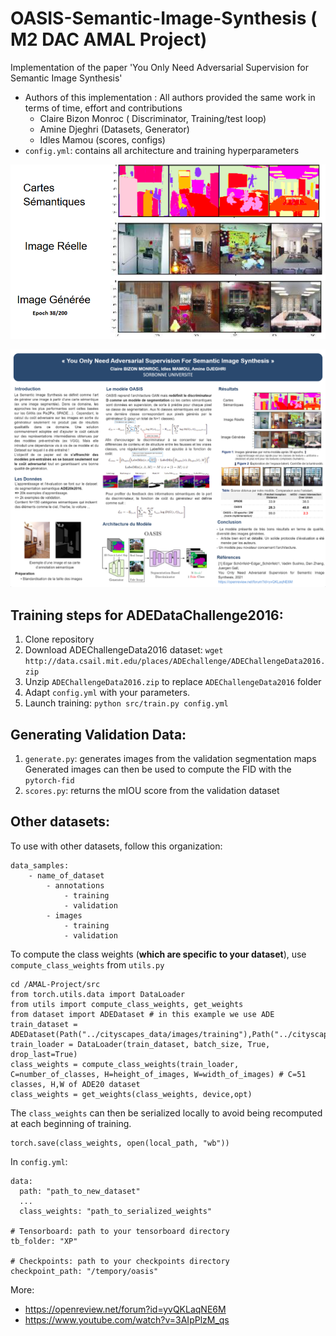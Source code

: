 # OASIS-Semantic-Image-Synthesis ( M2 DAC AMAL Project)
Implementation of the paper 'You Only Need Adversarial Supervision for Semantic Image Synthesis'

* Authors of this implementation : All authors provided the same work in terms of time, effort and contributions
  - Claire Bizon Monroc ( Discriminator, Training/test loop)
  - Amine Djeghri (Datasets, Generator)
  - Idles Mamou (scores, configs)
* `config.yml`: contains all architecture and training hyperparameters


<p align="center">
  <img src="generated_images.PNG">
</p>

<p align="center">
  <img src="Poster.PNG">
</p>

## Training steps for ADEDataChallenge2016:
1. Clone repository
2. Download ADEChallengeData2016 dataset:
`wget http://data.csail.mit.edu/places/ADEchallenge/ADEChallengeData2016.zip`
3. Unzip `ADEChallengeData2016.zip` to replace `ADEChallengeData2016` folder
4. Adapt `config.yml` with your parameters.
5. Launch training: `python src/train.py config.yml`

## Generating Validation Data:
1. `generate.py`: generates images from the validation segmentation maps
    Generated images can then be used to compute the FID with the `pytorch-fid`
2. `scores.py`: returns the mIOU score from the validation dataset

## Other datasets: 
To use with other datasets, follow this organization:
```
data_samples:
    - name_of_dataset
        - annotations
            - training
            - validation
        - images
            - training
            - validation
```

To compute the class weights (**which are specific to your dataset**), 
use `compute_class_weights` from `utils.py`

```
cd /AMAL-Project/src
from torch.utils.data import DataLoader
from utils import compute_class_weights, get_weights
from dataset import ADEDataset # in this example we use ADE
train_dataset = ADEDataset(Path("../cityscapes_data/images/training"),Path("../cityscapes_data/annotations/training"),128)
train_loader = DataLoader(train_dataset, batch_size, True, drop_last=True)
class_weights = compute_class_weights(train_loader, C=number_of_classes, H=height_of_images, W=width_of_images) # C=51 classes, H,W of ADE20 dataset
class_weights = get_weights(class_weights, device,opt)
```
The `class_weights` can then be serialized locally to avoid being recomputed at each beginning of training.

```
torch.save(class_weights, open(local_path, "wb"))
```

In `config.yml`:
```
data:
  path: "path_to_new_dataset"
  ...
  class_weights: "path_to_serialized_weights"

# Tensorboard: path to your tensorboard directory
tb_folder: "XP"

# Checkpoints: path to your checkpoints directory
checkpoint_path: "/tempory/oasis"
```

More: 
- https://openreview.net/forum?id=yvQKLaqNE6M
- https://www.youtube.com/watch?v=3AIpPlzM_qs
